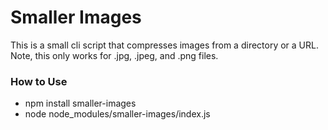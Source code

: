 # Smaller Images
This is a small cli script that compresses images from a directory or a URL. Note, this only works for .jpg, .jpeg, and .png files.

### How to Use
* npm install smaller-images
* node node_modules/smaller-images/index.js

